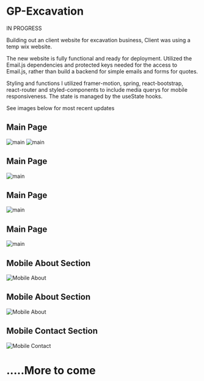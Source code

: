 # GP-Excavation
IN PROGRESS

Building out an client website for excavation business, Client was using a temp wix website.

The new website is fully functional and ready for deployment. Utilized the Email.js dependencies and protected keys needed for the access to Email.js, rather than build a backend for simple emails and forms for quotes.

 Styling and functions I utilized framer-motion, spring, react-bootstrap, react-router and styled-components to include media querys for mobile responsiveness. The state is managed by the useState hooks. 

See images below for most recent updates
## Main Page
![main](https://raw.githubusercontent.com/GregPetropoulos/GP-Excavation/main/src/images/rm1.png)
![main](./)


## Main Page
![main](https://raw.githubusercontent.com/GregPetropoulos/GP-Excavation/main/src/images/rm2.png)

## Main Page
![main](https://raw.githubusercontent.com/GregPetropoulos/GP-Excavation/main/src/images/rm3.png)

## Main Page
![main](https://raw.githubusercontent.com/GregPetropoulos/GP-Excavation/main/src/images/rm4.png)


## Mobile About Section
![Mobile About](https://raw.githubusercontent.com/GregPetropoulos/GP-Excavation/main/src/images/rm5.png)

## Mobile About Section
![Mobile About](https://raw.githubusercontent.com/GregPetropoulos/GP-Excavation/main/src/images/rm6.png)

## Mobile Contact Section
![Mobile Contact](https://raw.githubusercontent.com/GregPetropoulos/GP-Excavation/main/src/images/rm7.png)


# .....More to come



